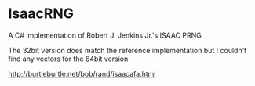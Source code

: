 # IsaacRNG
A C# implementation of Robert J. Jenkins Jr.'s ISAAC PRNG

The 32bit version does match the reference implementation but I couldn't find any vectors for the 64bit version.

http://burtleburtle.net/bob/rand/isaacafa.html
